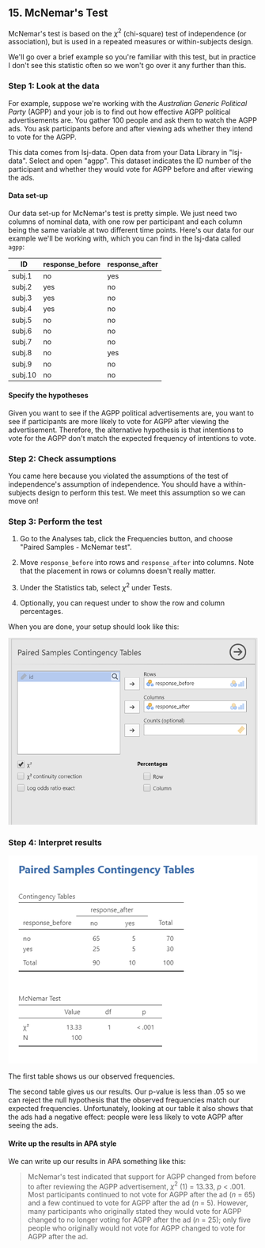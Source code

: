 ## 15. McNemar's Test



McNemar's test is based on the $\chi^2$ (chi-square) test of independence (or association), but is used in a repeated measures or within-subjects design.

We'll go over a brief example so you're familiar with this test, but in practice I don't see this statistic often so we won't go over it any further than this.

### Step 1: Look at the data

For example, suppose we're working with the *Australian Generic Political Party* (AGPP) and your job is to find out how effective AGPP political advertisements are. You gather 100 people and ask them to watch the AGPP ads. You ask participants before and after viewing ads whether they intend to vote for the AGPP.

This data comes from lsj-data. Open data from your Data Library in "lsj-data". Select and open "agpp". This dataset indicates the ID number of the participant and whether they would vote for AGPP before and after viewing the ads.

#### Data set-up

Our data set-up for McNemar's test is pretty simple. We just need two columns of nominal data, with one row per participant and each column being the same variable at two different time points. Here's our data for our example we'll be working with, which you can find in the lsj-data called `agpp`:

| ID      | response_before | response_after |
|---------|-----------------|----------------|
| subj.1  | no              | yes            |
| subj.2  | yes             | no             |
| subj.3  | yes             | no             |
| subj.4  | yes             | no             |
| subj.5  | no              | no             |
| subj.6  | no              | no             |
| subj.7  | no              | no             |
| subj.8  | no              | yes            |
| subj.9  | no              | no             |
| subj.10 | no              | no             |

#### Specify the hypotheses

Given you want to see if the AGPP political advertisements are, you want to see if participants are more likely to vote for AGPP after viewing the advertisement. Therefore, the alternative hypothesis is that intentions to vote for the AGPP don't match the expected frequency of intentions to vote.

### Step 2: Check assumptions

You came here because you violated the assumptions of the test of independence's assumption of independence. You should have a within-subjects design to perform this test. We meet this assumption so we can move on!

### Step 3: Perform the test

1.  Go to the Analyses tab, click the Frequencies button, and choose "Paired Samples - McNemar test".

2.  Move `response_before` into rows and `response_after` into columns. Note that the placement in rows or columns doesn't really matter.

3.  Under the Statistics tab, select $\chi^2$ under Tests.

4.  Optionally, you can request under to show the row and column percentages.

When you are done, your setup should look like this:

![](images/12-mcnemar/mcnemar_setup.png)

### Step 4: Interpret results

![](images/12-mcnemar/mcnemar_results.png)

The first table shows us our observed frequencies.

The second table gives us our results. Our p-value is less than .05 so we can reject the null hypothesis that the observed frequencies match our expected frequencies. Unfortunately, looking at our table it also shows that the ads had a negative effect: people were less likely to vote AGPP after seeing the ads.

#### Write up the results in APA style

We can write up our results in APA something like this:

> McNemar's test indicated that support for AGPP changed from before to after reviewing the AGPP advertisement, $\chi^2$ (1) = 13.33, *p* \< .001. Most participants continued to not vote for AGPP after the ad (*n* = 65) and a few continued to vote for AGPP after the ad (*n* = 5). However, many participants who originally stated they would vote for AGPP changed to no longer voting for AGPP after the ad (*n* = 25); only five people who originally would not vote for AGPP changed to vote for AGPP after the ad.
